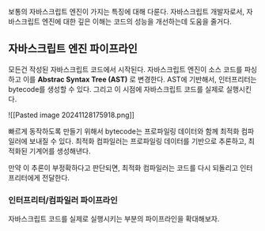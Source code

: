 보통의 자바스크립트 엔진이 가지는 특징에 대해 다룬다. 자바스크립트 개발자로서, 자바스크립트 엔진에 대한 깊은 이해는 코드의 성능을 개선하는데 도움을 줄거다.

## 자바스크립트 엔진 파이프라인

모든건 작성된 자바스크립트 코드에서 시작된다. 자바스크립트 엔진이 소스 코드를 파싱하고 이를 **Abstrac Syntax Tree (AST)** 로 변경한다. AST에 기반해서, 인터프리터는 bytecode를 생성할 수 있다. 그리고 이 시점에 자바스크립트 코드를 실제로 실행시킨다.

![[Pasted image 20241128175918.png]]

빠르게 동작하도록 만들기 위해서 bytecode는 프로파일링 데이터와 함께 최적화 컴파일러에 보내질 수 있다. 최적화 컴파일러는 프로파일링 데이터를 기반으로 추론하고, 최적화된 기계어를 생성해낸다.

만약 이 추론이 부정확하다고 판단되면, 최적화 컴파일러는 코드를 다시 되돌리고 인터프리터에게 전달한다.

### 인터프리터/컴파일러 파이프라인

자바스크립트 코드를 실제로 실행시키는 부분의 파이프라인을 확대해보자.